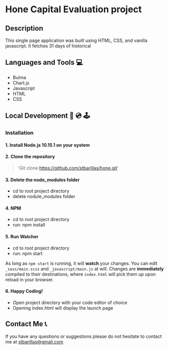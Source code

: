 # Hone Capital Evaluation project

## Description
This single page application was built using HTML, CSS, and vanilla javascript. It fetches 31 days of historical 

## Languages and Tools 💻
- Bulma
- Chart.js
- Javascript
- HTML
- CSS

## Local Development 💾 💿 🕹
### Installation 
#### 1.	Install Node.js 10.15.1 on your system


#### 2.	Clone the repository 
> 'Git clone https://github.com/stbarillas/hone.git'


#### 3. Delete the node_modules folder
- cd to root project directory
- delete nodule_modules folder


#### 4. NPM
- cd to root project directory
- run: npm install


#### 5. Run Watcher
- cd to root project directory
- run: npm start

As long as `npm start` is running, it will **watch** your changes. You can edit `_sass/main.scss` and `_javascript/main.js` at will. Changes are **immediately** compiled to their destinations, where `index.html` will pick them up upon reload in your browser.


#### 6. Happy Coding!
- Open project directory with your code editor of choice
- Opening index.html will display the launch page


## Contact Me 📞
If you have any questions or suggestions please do not hesitate to contact me at stbarillas@gmail.com
